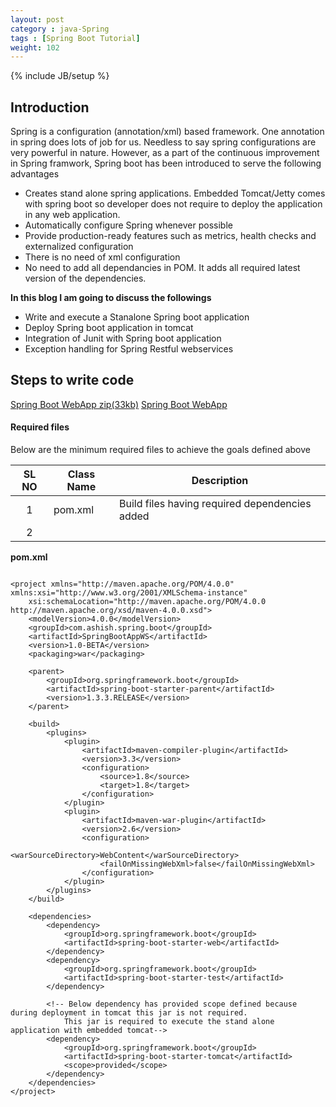 ```yaml
---
layout: post
category : java-Spring
tags : [Spring Boot Tutorial]
weight: 102
---
```


{% include JB/setup %}

## Introduction

Spring is a configuration (annotation/xml) based framework. One annotation in spring does lots of job for us. Needless to say spring configurations are very powerful in nature. However, as a part of the continuous improvement in Spring framwork, Spring boot has been introduced to serve the following advantages

  * Creates stand alone spring applications. Embedded Tomcat/Jetty comes with spring boot so developer does not require to deploy the application in any web application.
  * Automatically configure Spring whenever possible
  * Provide production-ready features such as metrics, health checks and externalized configuration
  * There is no need of xml configuration
  * No need to add all dependancies in POM. It adds all required latest version of the dependencies.

**In this blog I am going to discuss the followings**


  * Write and execute a Stanalone Spring boot application
  * Deploy Spring boot application in tomcat
  * Integration of Junit with Spring boot application
  * Exception handling for Spring Restful webservices

## Steps to write code

<div class="download-view">
	<span class="download">
		<a href="#" target="_blank">Spring Boot WebApp zip(33kb)</a>
	</span>
	<span class="view">
		<a href="#" target="_blank">Spring Boot WebApp</a>
	</span>
</div>


#### Required files
Below are the minimum required files to achieve the goals defined above

SL NO | Class Name | Description
:---: | --- | ---
1 | pom.xml | Build files having required dependencies added
2 | 


**pom.xml**

<pre class="prettyprint highlight"><code class="language-xml" data-lang="xml">
&lt;project xmlns="http://maven.apache.org/POM/4.0.0" xmlns:xsi="http://www.w3.org/2001/XMLSchema-instance"
	xsi:schemaLocation="http://maven.apache.org/POM/4.0.0 http://maven.apache.org/xsd/maven-4.0.0.xsd"&gt;
	&lt;modelVersion&gt;4.0.0&lt;/modelVersion&gt;
	&lt;groupId&gt;com.ashish.spring.boot&lt;/groupId&gt;
	&lt;artifactId&gt;SpringBootAppWS&lt;/artifactId&gt;
	&lt;version&gt;1.0-BETA&lt;/version&gt;
	&lt;packaging&gt;war&lt;/packaging&gt;

	&lt;parent&gt;
		&lt;groupId&gt;org.springframework.boot&lt;/groupId&gt;
		&lt;artifactId&gt;spring-boot-starter-parent&lt;/artifactId&gt;
		&lt;version&gt;1.3.3.RELEASE&lt;/version&gt;
	&lt;/parent&gt;

	&lt;build&gt;
		&lt;plugins&gt;
			&lt;plugin&gt;
				&lt;artifactId&gt;maven-compiler-plugin&lt;/artifactId&gt;
				&lt;version&gt;3.3&lt;/version&gt;
				&lt;configuration&gt;
					&lt;source&gt;1.8&lt;/source&gt;
					&lt;target&gt;1.8&lt;/target&gt;
				&lt;/configuration&gt;
			&lt;/plugin&gt;
			&lt;plugin&gt;
				&lt;artifactId&gt;maven-war-plugin&lt;/artifactId&gt;
				&lt;version&gt;2.6&lt;/version&gt;
				&lt;configuration&gt;
					&lt;warSourceDirectory&gt;WebContent&lt;/warSourceDirectory&gt;
					&lt;failOnMissingWebXml&gt;false&lt;/failOnMissingWebXml&gt;
				&lt;/configuration&gt;
			&lt;/plugin&gt;
		&lt;/plugins&gt;
	&lt;/build&gt;

	&lt;dependencies&gt;
		&lt;dependency&gt;
			&lt;groupId&gt;org.springframework.boot&lt;/groupId&gt;
			&lt;artifactId&gt;spring-boot-starter-web&lt;/artifactId&gt;
		&lt;/dependency&gt;
		&lt;dependency&gt;
			&lt;groupId&gt;org.springframework.boot&lt;/groupId&gt;
			&lt;artifactId&gt;spring-boot-starter-test&lt;/artifactId&gt;
		&lt;/dependency&gt;
		
		&lt;!-- Below dependency has provided scope defined because during deployment in tomcat this jar is not required.
			This jar is required to execute the stand alone application with embedded tomcat--&gt;
		&lt;dependency&gt;
			&lt;groupId&gt;org.springframework.boot&lt;/groupId&gt;
			&lt;artifactId&gt;spring-boot-starter-tomcat&lt;/artifactId&gt;
			&lt;scope&gt;provided&lt;/scope&gt;
		&lt;/dependency&gt;
	&lt;/dependencies&gt;
&lt;/project&gt;
</code></pre>

